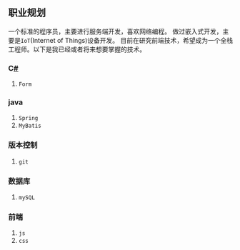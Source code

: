 ## 职业规划
一个标准的程序员，主要进行服务端开发，喜欢网络编程。
做过嵌入式开发，主要是`IoT`(Internet of Things)设备开发。
目前在研究前端技术，希望成为一个全栈工程师。以下是我已经或者将来想要掌握的技术。

### C[#]()
1. `Form`

### java
1. `Spring`
2. `MyBatis`

### 版本控制
1. `git` 

### 数据库
1. `mySQL`

### 前端
1. `js`
2. `css`